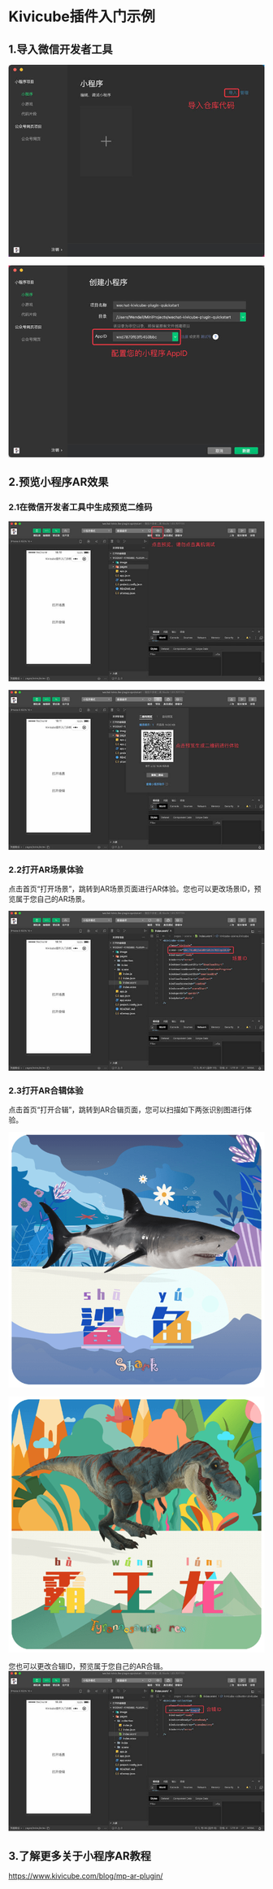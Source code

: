 # Kivicube插件入门示例

## 1.导入微信开发者工具
![](img/import.jpg)  

![](img/appid.jpg)  

## 2.预览小程序AR效果

### 2.1在微信开发者工具中生成预览二维码

![](img/preview.jpg)  

![](img/qr-code.jpg)  

### 2.2打开AR场景体验

点击首页“打开场景”，跳转到AR场景页面进行AR体验。您也可以更改场景ID，预览属于您自己的AR场景。  

![](img/scene-id.jpg)  

### 2.3打开AR合辑体验
点击首页“打开合辑”，跳转到AR合辑页面，您可以扫描如下两张识别图进行体验。

![](img/shark.jpg)  

![](img/tyrannosaurus-rex.jpg)  

您也可以更改合辑ID，预览属于您自己的AR合辑。  
![](img/collection-id.jpg)  
## 3.了解更多关于小程序AR教程
https://www.kivicube.com/blog/mp-ar-plugin/  